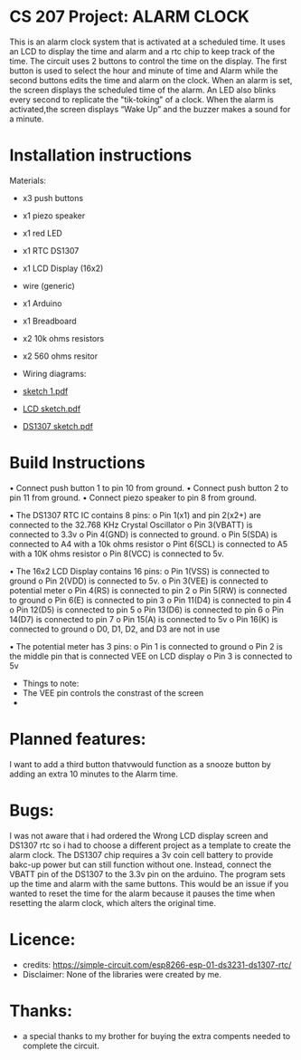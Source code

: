 
# CS 207 Project: ALARM CLOCK

This is an alarm clock system that is activated at a scheduled time.
It uses an LCD to display the time and alarm and a rtc chip to keep track of the time.
The circuit uses 2 buttons to control the time on the display.
The first button is used to select the hour and minute of time and Alarm while the second buttons edits the time and alarm on the clock.
When an alarm is set, the screen displays the scheduled time of the alarm. 
An LED also blinks every second to replicate the "tik-toking" of a clock.
When the alarm is activated,the screen displays “Wake Up” and the buzzer makes a sound for a minute.

# Installation instructions
Materials:
-	x3 push buttons
-	x1 piezo speaker
-	x1 red LED
-	x1 RTC DS1307
-	x1 LCD Display (16x2)
-	wire (generic)
-	x1 Arduino
-	x1 Breadboard
-	x2 10k ohms resistors
-	x2 560 ohms resitor

- Wiring diagrams:
- [sketch 1.pdf](https://github.com/Tike185/CS-207-Final-project/files/6314934/sketch.1.pdf)
- [LCD sketch.pdf](https://github.com/Tike185/CS-207-Final-project/files/6315358/LCD.sketch.pdf)
- [DS1307 sketch.pdf](https://github.com/Tike185/CS-207-Final-project/files/6315356/DS1307.sketch.pdf)

# Build Instructions
•	Connect push button 1 to pin 10 from ground.
•	Connect push button 2 to pin 11 from ground.
•	Connect piezo speaker to pin 8 from ground.

•	The DS1307 RTC IC contains 8 pins: 
o	Pin 1(x1) and pin 2(x2+) are connected to the 32.768 KHz Crystal Oscillator
o	Pin 3(VBATT) is connected to 3.3v
o	Pin 4(GND) is connected to ground.
o	Pin 5(SDA) is connected to A4 with a 10k ohms resistor
o	Pint 6(SCL) is connected to A5 with a 10K ohms resistor
o	Pin 8(VCC) is connected to 5v.


•	The 16x2 LCD Display contains 16 pins:
o	Pin 1(VSS) is connected to ground
o	Pin 2(VDD) is connected to 5v.
o	Pin 3(VEE) is connected to potential meter
o	Pin 4(RS) is connected to pin 2
o	Pin 5(RW) is connected to ground
o	Pin 6(E) is connected to pin 3
o	Pin 11(D4) is connected to pin 4
o	Pin 12(D5) is connected to pin 5
o	Pin 13(D6) is connected to pin 6
o	Pin 14(D7) is connected to pin 7
o	Pin 15(A) is connected to 5v
o	Pin 16(K) is connected to ground
o D0, D1, D2, and D3 are not in use

•	The potential meter has 3 pins:
o	Pin 1 is connected to ground
o	Pin 2 is the middle pin that is connected VEE on LCD display 
o	Pin 3 is connected to 5v

- Things to note:
-  The VEE pin controls the constrast of the screen
- 


# Planned features: 
I want to add a third button thatvwould function as a snooze button by adding an extra 10 minutes to the Alarm time.

# Bugs:

I was not aware that i had ordered the Wrong LCD display screen and DS1307 rtc so i had to choose a different project as a template to create the alarm clock.
The DS1307 chip requires a 3v coin cell battery to provide bakc-up power but can still function without one. Instead, connect the VBATT pin of the DS1307 to the 3.3v pin on the arduino.
The program sets up the time and alarm with the same buttons. This would be an issue if you wanted to reset the time for the alarm because it pauses the time when resetting the alarm clock, which alters the original time. 


# Licence:

- credits: https://simple-circuit.com/esp8266-esp-01-ds3231-ds1307-rtc/
- Disclaimer: None of the libraries were created by me.

# Thanks: 

- a special thanks to my brother for buying the extra compents needed to complete the circuit.
